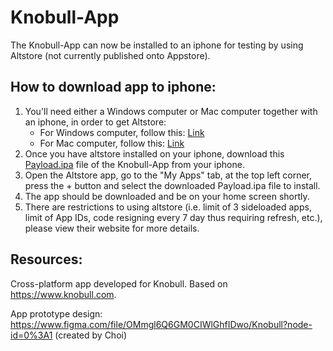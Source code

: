 # Knobull-App
The Knobull-App can now be installed to an iphone for testing by using Altstore (not currently published onto Appstore).

## How to download app to iphone:
1. You'll need either a Windows computer or Mac computer together with an iphone, in order to get Altstore:
    - For Windows computer, follow this: <a href="https://faq.altstore.io/getting-started/how-to-install-altstore-windows">Link</a>
    - For Mac computer, follow this: <a href="https://faq.altstore.io/getting-started/how-to-install-altstore-macos">Link</a>
2. Once you have altstore installed on your iphone, download this <a href="https://drive.google.com/file/d/1Vu1NUcICrUbRZK38GQzdh1rCOP6d53CI/view?usp=sharing" target="_blank">Payload.ipa</a> file of the Knobull-App from your iphone.
3. Open the Altstore app, go to the "My Apps" tab, at the top left corner, press the + button and select the downloaded Payload.ipa file to install.
4. The app should be downloaded and be on your home screen shortly.
5. There are restrictions to using altstore (i.e. limit of 3 sideloaded apps, limit of App IDs, code resigning every 7 day thus requiring refresh, etc.), please view their website for more details.


## Resources:
Cross-platform app developed for Knobull. Based on https://www.knobull.com.

App prototype design: https://www.figma.com/file/OMmgl6Q6GM0CIWlGhfIDwo/Knobull?node-id=0%3A1 (created by Choi)
